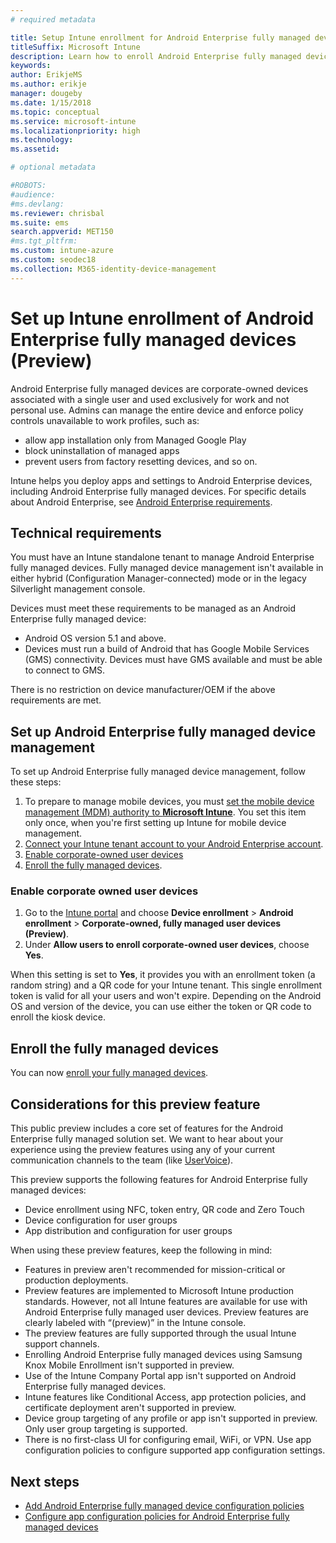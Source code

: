 ```yaml
---
# required metadata

title: Setup Intune enrollment for Android Enterprise fully managed devices
titleSuffix: Microsoft Intune
description: Learn how to enroll Android Enterprise fully managed devices in Intune.
keywords:
author: ErikjeMS 
ms.author: erikje
manager: dougeby
ms.date: 1/15/2018
ms.topic: conceptual
ms.service: microsoft-intune
ms.localizationpriority: high
ms.technology:
ms.assetid: 

# optional metadata

#ROBOTS:
#audience:
#ms.devlang:
ms.reviewer: chrisbal
ms.suite: ems
search.appverid: MET150
#ms.tgt_pltfrm:
ms.custom: intune-azure
ms.custom: seodec18
ms.collection: M365-identity-device-management
---
```


# Set up Intune enrollment of Android Enterprise fully managed devices (Preview)

Android Enterprise fully managed devices are corporate-owned devices associated with a single user and used exclusively for work and not personal use. Admins can manage the entire device and enforce policy controls unavailable to work profiles, such as:
- allow app installation only from Managed Google Play
- block uninstallation of managed apps
- prevent users from factory resetting devices, and so on.

Intune helps you deploy apps and settings to Android Enterprise devices, including Android Enterprise fully managed devices. For specific details about Android Enterprise, see [Android Enterprise requirements](https://support.google.com/work/android/answer/6174145?hl=en&ref_topic=6151012).

## Technical requirements

You must have an Intune standalone tenant to manage Android Enterprise fully managed devices. Fully managed device management isn't available in either hybrid (Configuration Manager-connected) mode or in the legacy Silverlight management console.

Devices must meet these requirements to be managed as an Android Enterprise fully managed device:

- Android OS version 5.1 and above.
- Devices must run a build of Android that has Google Mobile Services (GMS) connectivity. Devices must have GMS available and must be able to connect to GMS.

There is no restriction on device manufacturer/OEM if the above requirements are met.

## Set up Android Enterprise fully managed device management

To set up Android Enterprise fully managed device management, follow these steps:

1. To prepare to manage mobile devices, you must [set the mobile device management (MDM) authority to **Microsoft Intune**](mdm-authority-set.md). You set this item only once, when you're first setting up Intune for mobile device management.
2. [Connect your Intune tenant account to your Android Enterprise account](connect-intune-android-enterprise.md).
3. [Enable corporate-owned user devices](#enable-corporate-owned-user-devices)
4. [Enroll the fully managed devices](#enroll-the-fully-managed-devices).

### Enable corporate owned user devices

1. Go to the [Intune portal](https://portal.azure.com) and choose **Device enrollment** > **Android enrollment** > **Corporate-owned, fully managed user devices (Preview)**.
2. Under **Allow users to enroll corporate-owned user devices**, choose **Yes**.

When this setting is set to **Yes**, it provides you with an enrollment token (a random string) and a QR code for your Intune tenant. This single enrollment token is valid for all your users and won't expire. Depending on the Android OS and version of the device, you can use either the token or QR code to enroll the kiosk device.

## Enroll the fully managed devices
You can now [enroll your fully managed devices](android-dedicated-devices-fully-managed-enroll.md).

## Considerations for this preview feature
This public preview includes a core set of features for the Android Enterprise fully managed solution set. We want to hear about your experience using the preview features using any of your current communication channels to the team (like [UserVoice](https://microsoftintune.uservoice.com/forums/291681-ideas?category_id=210853)).

This preview supports the following features for Android Enterprise fully managed devices:
- Device enrollment using NFC, token entry, QR code and Zero Touch
- Device configuration for user groups
- App distribution and configuration for user groups


When using these preview features, keep the following in mind:
- Features in preview aren't recommended for mission-critical or production deployments. 
- Preview features are implemented to Microsoft Intune production standards. However, not all Intune features are available for use with Android Enterprise fully managed user devices. Preview features are clearly labeled with “(preview)” in the Intune console. 
- The preview features are fully supported through the usual Intune support channels.
- Enrolling Android Enterprise fully managed devices using Samsung Knox Mobile Enrollment isn't supported in preview. 
- Use of the Intune Company Portal app isn't supported on Android Enterprise fully managed devices. 
- Intune features like Conditional Access, app protection policies, and certificate deployment aren't supported in preview. 
- Device group targeting of any profile or app isn't supported in preview. Only user group targeting is supported. 
- There is no first-class UI for configuring email, WiFi, or VPN. Use app configuration policies to configure supported app configuration settings.

## Next steps
- [Add Android Enterprise fully managed device configuration policies](device-restrictions-android-for-work.md#device-owner-only)
- [Configure app configuration policies for Android Enterprise fully managed devices](app-configuration-policies-use-android.md)


